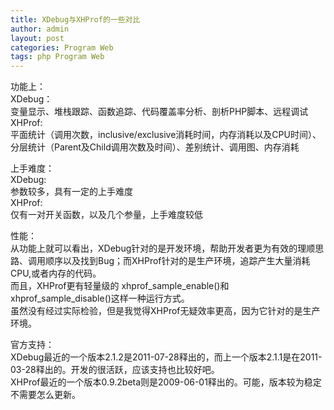 ```yaml
---
title: XDebug与XHProf的一些对比
author: admin
layout: post
categories: Program Web
tags: php Program Web
---
```


功能上：  
XDebug：  
变量显示、堆栈跟踪、函数追踪、代码覆盖率分析、剖析PHP脚本、远程调试  
XHProf:  
平面统计（调用次数，inclusive/exclusive消耗时间，内存消耗以及CPU时间）、分层统计（Parent及Child调用次数及时间）、差别统计、调用图、内存消耗

上手难度：  
XDebug:  
参数较多，具有一定的上手难度  
XHProf:  
仅有一对开关函数，以及几个参量，上手难度较低

性能：  
从功能上就可以看出，XDebug针对的是开发环境，帮助开发者更为有效的理顺思路、调用顺序以及找到Bug；而XHProf针对的是生产环境，追踪产生大量消耗CPU,或者内存的代码。  
而且，XHProf更有轻量级的 xhprof\_sample\_enable()和xhprof\_sample\_disable()这样一种运行方式。  
虽然没有经过实际检验，但是我觉得XHProf无疑效率更高，因为它针对的是生产环境。

官方支持：  
XDebug最近的一个版本2.1.2是2011-07-28释出的，而上一个版本2.1.1是在2011-03-28释出的。开发的很活跃，应该支持也比较好吧。  
XHProf最近的一个版本0.9.2beta则是2009-06-01释出的。可能，版本较为稳定不需要怎么更新。
